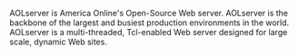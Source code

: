 AOLserver is America Online's Open-Source Web server. AOLserver is the backbone of the largest and busiest production environments in the world. AOLserver is a multi-threaded, Tcl-enabled Web server designed for large scale, dynamic Web sites.
